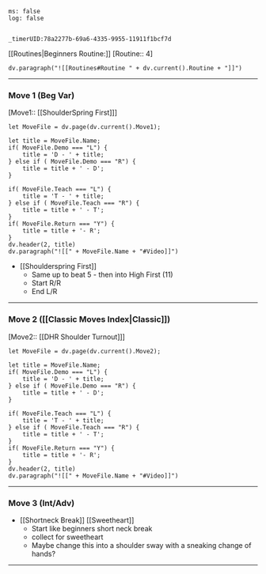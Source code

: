 
```timer
ms: false
log: false


_timerUID:78a2277b-69a6-4335-9955-11911f1bcf7d
```

[[Routines|Beginners Routine:]] [Routine:: 4]
```dataviewjs
dv.paragraph("![[Routines#Routine " + dv.current().Routine + "]]")

```



---
### Move 1 (Beg Var)
[Move1::  [[ShoulderSpring First]]]
```dataviewjs
let MoveFile = dv.page(dv.current().Move1);

let title = MoveFile.Name;
if( MoveFile.Demo === "L") {
	title = 'D - ' + title;
} else if ( MoveFile.Demo === "R") {
	title = title + ' - D';
}

if( MoveFile.Teach === "L") {
	title = 'T - ' + title;
} else if ( MoveFile.Teach === "R") {
	title = title + ' - T';
}
if( MoveFile.Return === "Y") {
	title = title + '- R';
}
dv.header(2, title)
dv.paragraph("![[" + MoveFile.Name + "#Video]]")

```

- [[Shoulderspring First]]
	- Same up to beat 5 - then into High First (11)
	- Start R/R
	- End L/R


---
### Move 2 ([[Classic Moves Index|Classic]])
[Move2:: [[DHR Shoulder Turnout]]]


```dataviewjs
let MoveFile = dv.page(dv.current().Move2);

let title = MoveFile.Name;
if( MoveFile.Demo === "L") {
	title = 'D - ' + title;
} else if ( MoveFile.Demo === "R") {
	title = title + ' - D';
}

if( MoveFile.Teach === "L") {
	title = 'T - ' + title;
} else if ( MoveFile.Teach === "R") {
	title = title + ' - T';
}
if( MoveFile.Return === "Y") {
	title = title + '- R';
}
dv.header(2, title)
dv.paragraph("![[" + MoveFile.Name + "#Video]]")

```



---
### Move 3 (Int/Adv)
- [[Shortneck Break]] [[Sweetheart]]
	- Start like beginners short neck break
	- collect for sweetheart
	- Maybe change this into a shoulder sway with a sneaking change of hands?


---



